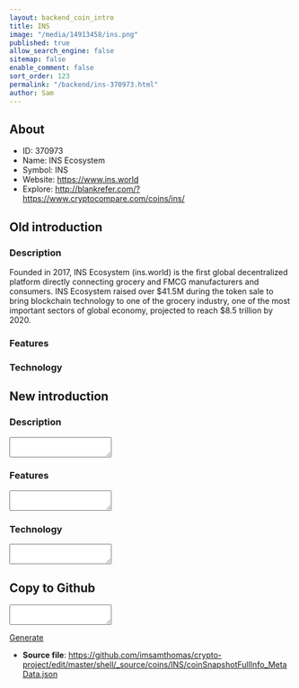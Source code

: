 ```yaml
---
layout: backend_coin_intro
title: INS
image: "/media/14913458/ins.png"
published: true
allow_search_engine: false
sitemap: false
enable_comment: false
sort_order: 123
permalink: "/backend/ins-370973.html"
author: Sam
---
```


## About

- ID: 370973
- Name: INS Ecosystem
- Symbol: INS
- Website: https://www.ins.world
- Explore: http://blankrefer.com/?https://www.cryptocompare.com/coins/ins/


## Old introduction

### Description

<p>Founded in 2017, INS Ecosystem (ins.world) is the first global decentralized platform directly connecting grocery and FMCG manufacturers and consumers. INS Ecosystem raised over $41.5M during the token sale to bring blockchain technology to one of the grocery industry, one of the most important sectors of global economy, projected to reach $8.5 trillion by 2020.</p>

### Features


### Technology




## New introduction


### Description
<textarea id="meta_description" name="description"></textarea>

### Features
<textarea id="meta_features" name="features"></textarea>

### Technology
<textarea id="meta_technology" name="technology"></textarea>


## Copy to Github

<textarea id="coinsnapshotfullinfo_metadata"></textarea>

<a href="#gen" onclick="generateMetaDatJson()">Generate</a>

- **Source file**: <a href="https://github.com/imsamthomas/crypto-project/edit/master/shell/_source/coins/INS/coinSnapshotFullInfo_MetaData.json">https://github.com/imsamthomas/crypto-project/edit/master/shell/_source/coins/INS/coinSnapshotFullInfo_MetaData.json</a>

